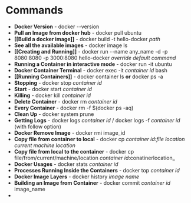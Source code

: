 # Commands
- **Docker Version** - docker --version
- **Pull an Image from docker hub** - docker pull ubuntu
- **[[Build a docker image]]** - docker build -t hello-docker *path*
- **See all the available images** - docker image ls
- **[[Creating and Running]]** - docker run --name any_name -d -p 8080:8080 -p 3000:8080 hello-docker _override default command_
- **Running a Container in interactive mode** - docker run -it ubuntu
- **Docker Container Terminal** - docker exec -it _container id_ bash
- **[[Running Containers]]** - docker container ls __or__ docker ps -a
- **Stopping** - docker stop _container id_
- **Start** - docker start _container id_
- **Killing** - docker kill _container id_
- **Delete Container** - docker rm _container id_
- **Every Container** - docker rm -f $(docker ps -aq)
- **Clean Up** - docker system prune
- **Getting Logs** - docker logs _container id_ / docker logs -f _container id_ (with follow option)
- **Docker Remove Image**  -  docker rmi image_id
- **Copy file from container to local** - docker cp _container id_:_file location_ _current machine location_
- **Copy file from local to the container** - docker cp file/from/current/machine/location _container id_:conatinerlocation_
- **Docker Usages** - docker stats _container id_
- **Processes Running Inside the Containers** - docker top _container id_
- **Docker Image Layers** - docker history _image name_
- **Building an Image from Container** - docker commit _container id_ image_name
- 